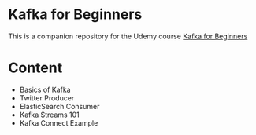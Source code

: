 # Kafka for Beginners

This is a companion repository for the Udemy course [Kafka for Beginners](https://links.datacumulus.com/apache-kafka-coupon)


# Content
- Basics of Kafka
- Twitter Producer
- ElasticSearch Consumer
- Kafka Streams 101
- Kafka Connect Example
